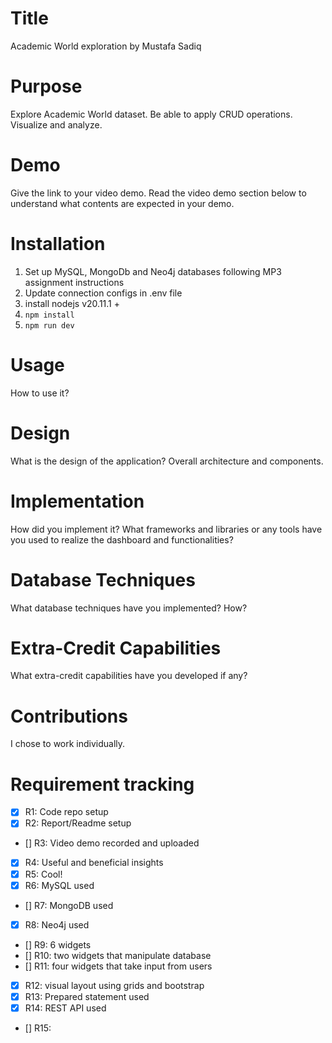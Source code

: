 # Title
Academic World exploration by Mustafa Sadiq

# Purpose
Explore Academic World dataset. Be able to apply CRUD operations. Visualize and analyze.

# Demo
Give the link to your video demo. Read the video demo section below to understand what contents are expected in your demo.

# Installation

1. Set up MySQL, MongoDb and Neo4j databases following MP3 assignment instructions
2. Update connection configs in .env file
3. install nodejs v20.11.1 +
4. `npm install`
4. `npm run dev`


# Usage
How to use it? 

# Design
What is the design of the application? Overall architecture and components. 

# Implementation
How did you implement it? What frameworks and libraries or any tools have you used to realize the dashboard and functionalities? 

# Database Techniques
What database techniques have you implemented? How? 

# Extra-Credit Capabilities
What extra-credit capabilities have you developed if any? 

# Contributions
I chose to work individually.


# Requirement tracking

- [X] R1: Code repo setup
- [X] R2: Report/Readme setup
- [] R3: Video demo recorded and uploaded
- [X] R4: Useful and beneficial insights
- [X] R5: Cool!
- [X] R6: MySQL used
- [] R7: MongoDB used
- [X] R8: Neo4j used
- [] R9: 6 widgets
- [] R10: two widgets that manipulate database
- [] R11: four widgets that take input from users
- [X] R12: visual layout using grids and bootstrap
- [X] R13: Prepared statement used 
- [X] R14: REST API used
- [] R15: 


